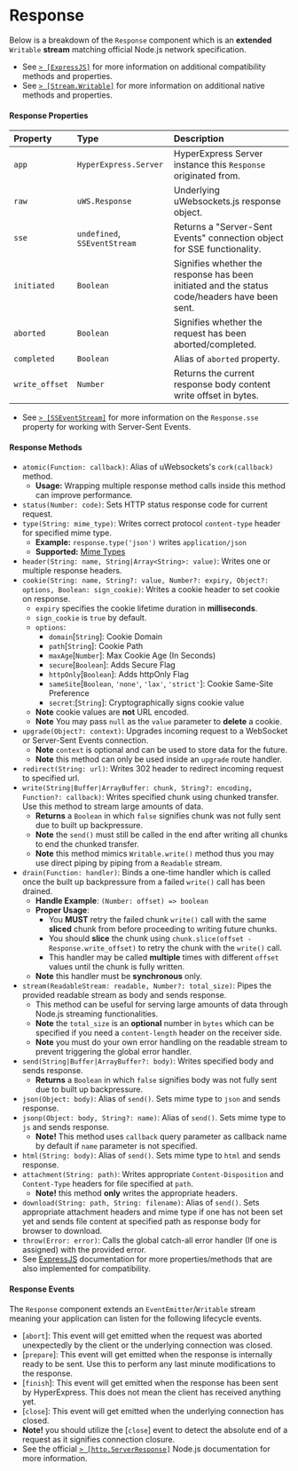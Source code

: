 # Response
Below is a breakdown of the `Response` component which is an **extended** `Writable` **stream** matching official Node.js network specification. 
* See [`> [ExpressJS]`](https://expressjs.com/en/4x/api.html#res) for more information on additional compatibility methods and properties.
* See [`> [Stream.Writable]`](https://nodejs.org/api/stream.html#new-streamwritableoptions) for more information on additional native methods and properties.

#### Response Properties
| Property  | Type     | Description                |
| :-------- | :------- | :------------------------- |
| `app` | `HyperExpress.Server`  | HyperExpress Server instance this `Response` originated from. |
| `raw` | `uWS.Response`  | Underlying uWebsockets.js response object. |
| `sse` | `undefined`, `SSEventStream`  | Returns a "Server-Sent Events" connection object for SSE functionality. |
| `initiated` | `Boolean`  | Signifies whether the response has been initiated and the status code/headers have been sent. |
| `aborted` | `Boolean`  | Signifies whether the request has been aborted/completed. |
| `completed` | `Boolean`  | Alias of `aborted` property. |
| `write_offset` | `Number`  | Returns the current response body content write offset in bytes. |
* See [`> [SSEventStream]`](./SSEventStream.md) for more information on the `Response.sse` property for working with Server-Sent Events.

#### Response Methods
* `atomic(Function: callback)`: Alias of uWebsockets's `cork(callback)` method.
    * **Usage:** Wrapping multiple response method calls inside this method can improve performance.
* `status(Number: code)`: Sets HTTP status response code for current request.
* `type(String: mime_type)`: Writes correct protocol `content-type` header for specified mime type.
    * **Example:** `response.type('json')` writes `application/json`
    * **Supported:** [Mime Types](./src/constants/mime_types.json)
* `header(String: name, String|Array<String>: value)`: Writes one or multiple response headers.
* `cookie(String: name, String?: value, Number?: expiry, Object?: options, Boolean: sign_cookie)`: Writes a cookie header to set cookie on response.
    * `expiry` specifies the cookie lifetime duration in **milliseconds**.
    * `sign_cookie` is `true` by default.
    * `options`:
        * `domain`[`String`]: Cookie Domain
        * `path`[`String`]: Cookie Path
        * `maxAge`[`Number`]: Max Cookie Age (In Seconds)
        * `secure`[`Boolean`]: Adds Secure Flag
        * `httpOnly`[`Boolean`]: Adds httpOnly Flag
        * `sameSite`[`Boolean`, `'none'`, `'lax'`, `'strict'`]: Cookie Same-Site Preference
        * `secret`:[`String`]: Cryptographically signs cookie value
    * **Note** cookie values are **not** URL encoded.
    * **Note** You may pass `null` as the `value` parameter to **delete** a cookie.
* `upgrade(Object?: context)`: Upgrades incoming request to a WebSocket or Server-Sent Events connection.
    * **Note** `context` is optional and can be used to store data for the future.
    * **Note** this method can only be used inside an `upgrade` route handler.
* `redirect(String: url)`: Writes 302 header to redirect incoming request to specified url.
* `write(String|Buffer|ArrayBuffer: chunk, String?: encoding, Function?: callback)`: Writes specified chunk using chunked transfer. Use this method to stream large amounts of data.
    * **Returns** a `Boolean` in which `false` signifies chunk was not fully sent due to built up backpressure. 
    * **Note** the `send()` must still be called in the end after writing all chunks to end the chunked transfer.
    * **Note** this method mimics `Writable.write()` method thus you may use direct piping by piping from a `Readable` stream.
* `drain(Function: handler)`: Binds a one-time handler which is called once the built up backpressure from a failed `write()` call has been drained.
  * **Handle Example**: `(Number: offset) => boolean`
  * **Proper Usage**:
    * You **MUST** retry the failed chunk `write()` call with the same **sliced** chunk from before proceeding to writing future chunks.
    * You should **slice** the chunk using `chunk.slice(offset - Response.write_offset)` to retry the chunk with the `write()` call.
    * This handler may be called **multiple** times with different `offset` values until the chunk is fully written.
  * **Note** this handler must be **synchronous** only.
* `stream(ReadableStream: readable, Number?: total_size)`: Pipes the provided readable stream as body and sends response.
  * This method can be useful for serving large amounts of data through Node.js streaming functionalities.
  * **Note** the `total_size` is an **optional** number in `bytes` which can be specified if you need a `content-length` header on the receiver side.
  * **Note** you must do your own error handling on the readable stream to prevent triggering the global error handler.
* `send(String|Buffer|ArrayBuffer?: body)`: Writes specified body and sends response.
  * **Returns** a `Boolean` in which `false` signifies body was not fully sent due to built up backpressure.
* `json(Object: body)`: Alias of `send()`. Sets mime type to `json` and sends response.
* `jsonp(Object: body, String?: name)`: Alias of `send()`. Sets mime type to `js` and sends response.
  * **Note!** This method uses `callback` query parameter as callback name by default if `name` parameter is not specified.
* `html(String: body)`: Alias of `send()`. Sets mime type to `html` and sends response.
* `attachment(String: path)`: Writes appropriate `Content-Disposition` and `Content-Type` headers for file specified at `path`.
  * **Note!** this method **only** writes the appropriate headers.
* `download(String: path, String: filename)`: Alias of `send()`. Sets appropriate attachment headers and mime type if one has not been set yet and sends file content at specified path as response body for browser to download.
* `throw(Error: error)`: Calls the global catch-all error handler (If one is assigned) with the provided error.
* See [ExpressJS](https://github.com/expressjs/express) documentation for more properties/methods that are also implemented for compatibility.

#### Response Events
The `Response` component extends an `EventEmitter`/`Writable` stream meaning your application can listen for the following lifecycle events.
- [`abort`]: This event will get emitted when the request was aborted unexpectedly by the client or the underlying connection was closed.
- [`prepare`]: This event will get emitted when the response is internally ready to be sent. Use this to perform any last minute modifications to the response.
- [`finish`]: This event will get emitted when the response has been sent by HyperExpress. This does not mean the client has received anything yet.
- [`close`]: This event will get emitted when the underlying connection has closed.
- **Note!** you should utilize the [`close`] event to detect the absolute end of a request as it signifies connection closure.
- See the official [`> [http.ServerResponse]`](https://nodejs.org/api/http.html#class-httpserverresponse) Node.js documentation for more information.